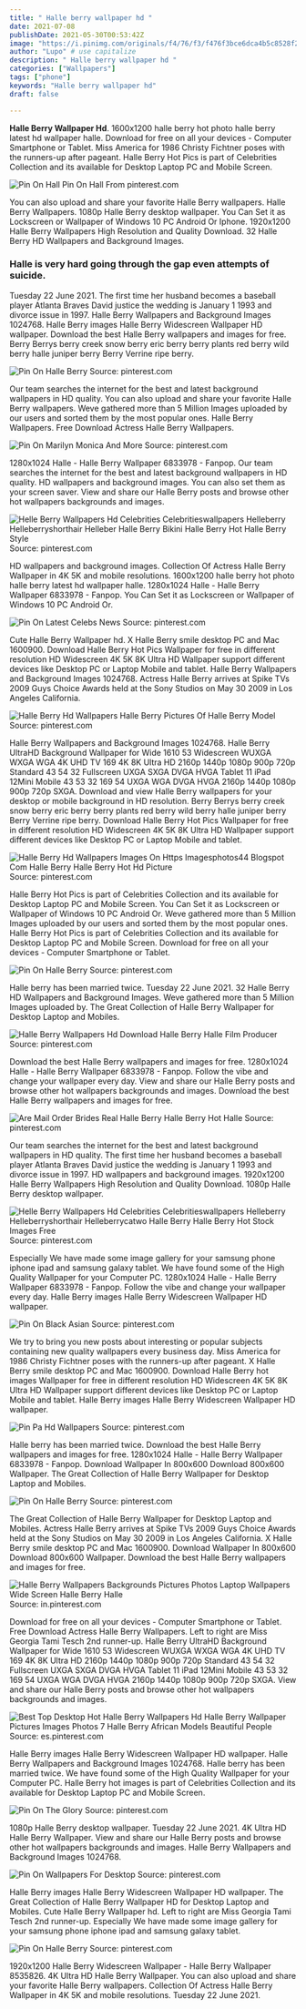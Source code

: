 ```yaml
---
title: " Halle berry wallpaper hd "
date: 2021-07-08
publishDate: 2021-05-30T00:53:42Z
image: "https://i.pinimg.com/originals/f4/76/f3/f476f3bce6dca4b5c8528f2ddd212396.jpg"
author: "Lupo" # use capitalize
description: " Halle berry wallpaper hd "
categories: ["Wallpapers"]
tags: ["phone"]
keywords: "Halle berry wallpaper hd"
draft: false

---
```



**Halle Berry Wallpaper Hd**. 1600x1200 halle berry hot photo halle berry latest hd wallpaper halle. Download for free on all your devices - Computer Smartphone or Tablet. Miss America for 1986 Christy Fichtner poses with the runners-up after pageant. Halle Berry Hot Pics is part of Celebrities Collection and its available for Desktop Laptop PC and Mobile Screen.

![Pin On Hall](https://i.pinimg.com/originals/a6/96/4a/a6964a3daa8fb037e5d00721d291563e.jpg "Pin On Hall")
Pin On Hall From pinterest.com


You can also upload and share your favorite Halle Berry wallpapers. Halle Berry Wallpapers. 1080p Halle Berry desktop wallpaper. You Can Set it as Lockscreen or Wallpaper of Windows 10 PC Android Or Iphone. 1920x1200 Halle Berry Wallpapers High Resolution and Quality Download. 32 Halle Berry HD Wallpapers and Background Images.

### Halle is very hard going through the gap even attempts of suicide.

Tuesday 22 June 2021. The first time her husband becomes a baseball player Atlanta Braves David justice the wedding is January 1 1993 and divorce issue in 1997. Halle Berry Wallpapers and Background Images 1024768. Halle Berry images Halle Berry Widescreen Wallpaper HD wallpaper. Download the best Halle Berry wallpapers and images for free. Berry Berrys berry creek snow berry eric berry berry plants red berry wild berry halle juniper berry Berry Verrine ripe berry.


![Pin On Halle Berry](https://i.pinimg.com/originals/d7/e6/9b/d7e69b3790bba5cad0c194d8b12e5ee0.jpg "Pin On Halle Berry")
Source: pinterest.com

Our team searches the internet for the best and latest background wallpapers in HD quality. You can also upload and share your favorite Halle Berry wallpapers. Weve gathered more than 5 Million Images uploaded by our users and sorted them by the most popular ones. Halle Berry Wallpapers. Free Download Actress Halle Berry Wallpapers.

![Pin On Marilyn Monica And More](https://i.pinimg.com/originals/66/99/e3/6699e3d49cd53aede3cd55b95aab703c.jpg "Pin On Marilyn Monica And More")
Source: pinterest.com

1280x1024 Halle - Halle Berry Wallpaper 6833978 - Fanpop. Our team searches the internet for the best and latest background wallpapers in HD quality. HD wallpapers and background images. You can also set them as your screen saver. View and share our Halle Berry posts and browse other hot wallpapers backgrounds and images.

![Helle Berry Wallpapers Hd Celebrities Celebritieswallpapers Helleberry Helleberryshorthair Helleber Halle Berry Bikini Halle Berry Hot Halle Berry Style](https://i.pinimg.com/originals/a5/e8/e7/a5e8e7e20bff33c158ac449825286993.jpg "Helle Berry Wallpapers Hd Celebrities Celebritieswallpapers Helleberry Helleberryshorthair Helleber Halle Berry Bikini Halle Berry Hot Halle Berry Style")
Source: pinterest.com

HD wallpapers and background images. Collection Of Actress Halle Berry Wallpaper in 4K 5K and mobile resolutions. 1600x1200 halle berry hot photo halle berry latest hd wallpaper halle. 1280x1024 Halle - Halle Berry Wallpaper 6833978 - Fanpop. You Can Set it as Lockscreen or Wallpaper of Windows 10 PC Android Or.

![Pin On Latest Celebs News](https://i.pinimg.com/originals/15/9a/9d/159a9dcaa0306d88e53c07382875feb8.jpg "Pin On Latest Celebs News")
Source: pinterest.com

Cute Halle Berry Wallpaper hd. X Halle Berry smile desktop PC and Mac 1600900. Download Halle Berry Hot Pics Wallpaper for free in different resolution HD Widescreen 4K 5K 8K Ultra HD Wallpaper support different devices like Desktop PC or Laptop Mobile and tablet. Halle Berry Wallpapers and Background Images 1024768. Actress Halle Berry arrives at Spike TVs 2009 Guys Choice Awards held at the Sony Studios on May 30 2009 in Los Angeles California.

![Halle Berry Hd Wallpapers Halle Berry Pictures Of Halle Berry Model](https://i.pinimg.com/originals/12/fe/12/12fe127eda678ca2ea35ccbd326ce5e6.jpg "Halle Berry Hd Wallpapers Halle Berry Pictures Of Halle Berry Model")
Source: pinterest.com

Halle Berry Wallpapers and Background Images 1024768. Halle Berry UltraHD Background Wallpaper for Wide 1610 53 Widescreen WUXGA WXGA WGA 4K UHD TV 169 4K 8K Ultra HD 2160p 1440p 1080p 900p 720p Standard 43 54 32 Fullscreen UXGA SXGA DVGA HVGA Tablet 11 iPad 12Mini Mobile 43 53 32 169 54 UXGA WGA DVGA HVGA 2160p 1440p 1080p 900p 720p SXGA. Download and view Halle Berry wallpapers for your desktop or mobile background in HD resolution. Berry Berrys berry creek snow berry eric berry berry plants red berry wild berry halle juniper berry Berry Verrine ripe berry. Download Halle Berry Hot Pics Wallpaper for free in different resolution HD Widescreen 4K 5K 8K Ultra HD Wallpaper support different devices like Desktop PC or Laptop Mobile and tablet.

![Halle Berry Hd Wallpapers Images On Https Imagesphotos44 Blogspot Com Halle Berry Halle Berry Hot Hd Picture](https://i.pinimg.com/474x/55/cd/e0/55cde0fcdd9f3a1560bd868ba79c3a9f.jpg "Halle Berry Hd Wallpapers Images On Https Imagesphotos44 Blogspot Com Halle Berry Halle Berry Hot Hd Picture")
Source: pinterest.com

Halle Berry Hot Pics is part of Celebrities Collection and its available for Desktop Laptop PC and Mobile Screen. You Can Set it as Lockscreen or Wallpaper of Windows 10 PC Android Or. Weve gathered more than 5 Million Images uploaded by our users and sorted them by the most popular ones. Halle Berry Hot Pics is part of Celebrities Collection and its available for Desktop Laptop PC and Mobile Screen. Download for free on all your devices - Computer Smartphone or Tablet.

![Pin On Halle Berry](https://i.pinimg.com/originals/70/ab/80/70ab8010c4f54125b98f24c5adac9453.jpg "Pin On Halle Berry")
Source: pinterest.com

Halle berry has been married twice. Tuesday 22 June 2021. 32 Halle Berry HD Wallpapers and Background Images. Weve gathered more than 5 Million Images uploaded by. The Great Collection of Halle Berry Wallpaper for Desktop Laptop and Mobiles.

![Halle Berry Wallpapers Hd Download Halle Berry Halle Film Producer](https://i.pinimg.com/originals/fe/cb/72/fecb72095bf4c0ac541a8eb004032a8e.jpg "Halle Berry Wallpapers Hd Download Halle Berry Halle Film Producer")
Source: pinterest.com

Download the best Halle Berry wallpapers and images for free. 1280x1024 Halle - Halle Berry Wallpaper 6833978 - Fanpop. Follow the vibe and change your wallpaper every day. View and share our Halle Berry posts and browse other hot wallpapers backgrounds and images. Download the best Halle Berry wallpapers and images for free.

![Are Mail Order Brides Real Halle Berry Halle Berry Hot Halle](https://i.pinimg.com/originals/51/9b/39/519b3983810d01923fd728a72f294c58.jpg "Are Mail Order Brides Real Halle Berry Halle Berry Hot Halle")
Source: pinterest.com

Our team searches the internet for the best and latest background wallpapers in HD quality. The first time her husband becomes a baseball player Atlanta Braves David justice the wedding is January 1 1993 and divorce issue in 1997. HD wallpapers and background images. 1920x1200 Halle Berry Wallpapers High Resolution and Quality Download. 1080p Halle Berry desktop wallpaper.

![Helle Berry Wallpapers Hd Celebrities Celebritieswallpapers Helleberry Helleberryshorthair Helleberrycatwo Halle Berry Halle Berry Hot Stock Images Free](https://i.pinimg.com/originals/29/7a/b2/297ab2fce1d87a998e10e9b69e8b48df.jpg "Helle Berry Wallpapers Hd Celebrities Celebritieswallpapers Helleberry Helleberryshorthair Helleberrycatwo Halle Berry Halle Berry Hot Stock Images Free")
Source: pinterest.com

Especially We have made some image gallery for your samsung phone iphone ipad and samsung galaxy tablet. We have found some of the High Quality Wallpaper for your Computer PC. 1280x1024 Halle - Halle Berry Wallpaper 6833978 - Fanpop. Follow the vibe and change your wallpaper every day. Halle Berry images Halle Berry Widescreen Wallpaper HD wallpaper.

![Pin On Black Asian](https://i.pinimg.com/474x/a6/fa/09/a6fa0918ce85c3fbd428c19391f714c2.jpg "Pin On Black Asian")
Source: pinterest.com

We try to bring you new posts about interesting or popular subjects containing new quality wallpapers every business day. Miss America for 1986 Christy Fichtner poses with the runners-up after pageant. X Halle Berry smile desktop PC and Mac 1600900. Download Halle Berry hot images Wallpaper for free in different resolution HD Widescreen 4K 5K 8K Ultra HD Wallpaper support different devices like Desktop PC or Laptop Mobile and tablet. Halle Berry images Halle Berry Widescreen Wallpaper HD wallpaper.

![Pin Pa Hd Wallpapers](https://i.pinimg.com/originals/95/3f/c5/953fc5c6659da383685ad6b6ca5b8c41.jpg "Pin Pa Hd Wallpapers")
Source: pinterest.com

Halle berry has been married twice. Download the best Halle Berry wallpapers and images for free. 1280x1024 Halle - Halle Berry Wallpaper 6833978 - Fanpop. Download Wallpaper In 800x600 Download 800x600 Wallpaper. The Great Collection of Halle Berry Wallpaper for Desktop Laptop and Mobiles.

![Pin On Halle Berry](https://i.pinimg.com/originals/ea/e8/eb/eae8ebb4973681cc3335a4eb08a88d29.jpg "Pin On Halle Berry")
Source: pinterest.com

The Great Collection of Halle Berry Wallpaper for Desktop Laptop and Mobiles. Actress Halle Berry arrives at Spike TVs 2009 Guys Choice Awards held at the Sony Studios on May 30 2009 in Los Angeles California. X Halle Berry smile desktop PC and Mac 1600900. Download Wallpaper In 800x600 Download 800x600 Wallpaper. Download the best Halle Berry wallpapers and images for free.

![Halle Berry Wallpapers Backgrounds Pictures Photos Laptop Wallpapers Wide Screen Halle Berry Halle](https://i.pinimg.com/originals/d4/bc/27/d4bc27fc584a38fdbab46eeb3b6b4e1b.jpg "Halle Berry Wallpapers Backgrounds Pictures Photos Laptop Wallpapers Wide Screen Halle Berry Halle")
Source: in.pinterest.com

Download for free on all your devices - Computer Smartphone or Tablet. Free Download Actress Halle Berry Wallpapers. Left to right are Miss Georgia Tami Tesch 2nd runner-up. Halle Berry UltraHD Background Wallpaper for Wide 1610 53 Widescreen WUXGA WXGA WGA 4K UHD TV 169 4K 8K Ultra HD 2160p 1440p 1080p 900p 720p Standard 43 54 32 Fullscreen UXGA SXGA DVGA HVGA Tablet 11 iPad 12Mini Mobile 43 53 32 169 54 UXGA WGA DVGA HVGA 2160p 1440p 1080p 900p 720p SXGA. View and share our Halle Berry posts and browse other hot wallpapers backgrounds and images.

![Best Top Desktop Hot Halle Berry Wallpapers Hd Halle Berry Wallpaper Pictures Images Photos 7 Halle Berry African Models Beautiful People](https://i.pinimg.com/originals/7d/ec/cb/7deccbf4ade218791625e8d31a490302.jpg "Best Top Desktop Hot Halle Berry Wallpapers Hd Halle Berry Wallpaper Pictures Images Photos 7 Halle Berry African Models Beautiful People")
Source: es.pinterest.com

Halle Berry images Halle Berry Widescreen Wallpaper HD wallpaper. Halle Berry Wallpapers and Background Images 1024768. Halle berry has been married twice. We have found some of the High Quality Wallpaper for your Computer PC. Halle Berry hot images is part of Celebrities Collection and its available for Desktop Laptop PC and Mobile Screen.

![Pin On The Glory](https://i.pinimg.com/originals/fd/82/98/fd82985bd56e70ef3425346cd4a7031b.jpg "Pin On The Glory")
Source: pinterest.com

1080p Halle Berry desktop wallpaper. Tuesday 22 June 2021. 4K Ultra HD Halle Berry Wallpaper. View and share our Halle Berry posts and browse other hot wallpapers backgrounds and images. Halle Berry Wallpapers and Background Images 1024768.

![Pin On Wallpapers For Desktop](https://i.pinimg.com/originals/5c/39/0a/5c390a28ad02fe0bcdac1c17842bd20d.jpg "Pin On Wallpapers For Desktop")
Source: pinterest.com

Halle Berry images Halle Berry Widescreen Wallpaper HD wallpaper. The Great Collection of Halle Berry Wallpaper HD for Desktop Laptop and Mobiles. Cute Halle Berry Wallpaper hd. Left to right are Miss Georgia Tami Tesch 2nd runner-up. Especially We have made some image gallery for your samsung phone iphone ipad and samsung galaxy tablet.

![Pin On Halle Berry](https://i.pinimg.com/originals/f4/76/f3/f476f3bce6dca4b5c8528f2ddd212396.jpg "Pin On Halle Berry")
Source: pinterest.com

1920x1200 Halle Berry Widescreen Wallpaper - Halle Berry Wallpaper 8535826. 4K Ultra HD Halle Berry Wallpaper. You can also upload and share your favorite Halle Berry wallpapers. Collection Of Actress Halle Berry Wallpaper in 4K 5K and mobile resolutions. Tuesday 22 June 2021.

